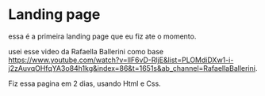 # Landing page

essa é a primeira landing page que eu fiz ate o momento.

usei esse video da Rafaella Ballerini como base https://www.youtube.com/watch?v=llF6vD-RljE&list=PLOMdiDXw1-i-j2zAuvqOHfqYA3o84h1kg&index=86&t=1651s&ab_channel=RafaellaBallerini.

Fiz essa pagina em 2 dias, usando Html e Css.